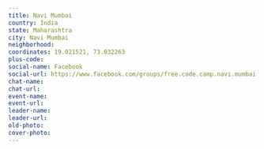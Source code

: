 ```yaml
---
title: Navi Mumbai
country: India
state: Maharashtra
city: Navi Mumbai
neighborhood: 
coordinates: 19.021521, 73.032263
plus-code:
social-name: Facebook
social-url: https://www.facebook.com/groups/free.code.camp.navi.mumbai
chat-name:
chat-url:
event-name:
event-url:
leader-name:
leader-url:
old-photo: 
cover-photo:
---
```

